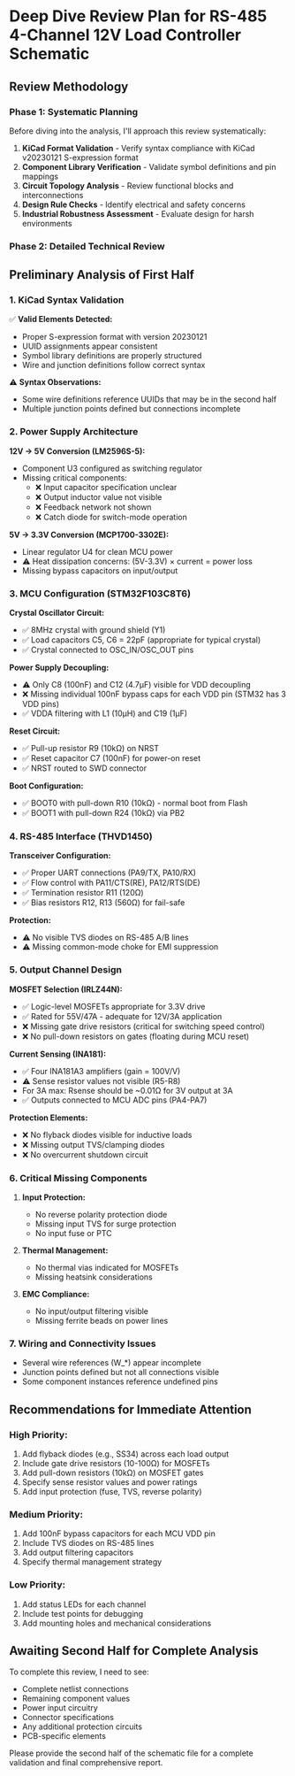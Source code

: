 # Deep Dive Review Plan for RS-485 4-Channel 12V Load Controller Schematic

## Review Methodology

### Phase 1: Systematic Planning
Before diving into the analysis, I'll approach this review systematically:

1. **KiCad Format Validation** - Verify syntax compliance with KiCad v20230121 S-expression format
2. **Component Library Verification** - Validate symbol definitions and pin mappings
3. **Circuit Topology Analysis** - Review functional blocks and interconnections
4. **Design Rule Checks** - Identify electrical and safety concerns
5. **Industrial Robustness Assessment** - Evaluate design for harsh environments

### Phase 2: Detailed Technical Review

## Preliminary Analysis of First Half

### 1. **KiCad Syntax Validation**
✅ **Valid Elements Detected:**
- Proper S-expression format with version 20230121
- UUID assignments appear consistent
- Symbol library definitions are properly structured
- Wire and junction definitions follow correct syntax

⚠️ **Syntax Observations:**
- Some wire definitions reference UUIDs that may be in the second half
- Multiple junction points defined but connections incomplete

### 2. **Power Supply Architecture**

**12V → 5V Conversion (LM2596S-5):**
- Component U3 configured as switching regulator
- Missing critical components:
  - ❌ Input capacitor specification unclear
  - ❌ Output inductor value not visible
  - ❌ Feedback network not shown
  - ❌ Catch diode for switch-mode operation

**5V → 3.3V Conversion (MCP1700-3302E):**
- Linear regulator U4 for clean MCU power
- ⚠️ Heat dissipation concerns: (5V-3.3V) × current = power loss
- Missing bypass capacitors on input/output

### 3. **MCU Configuration (STM32F103C8T6)**

**Crystal Oscillator Circuit:**
- ✅ 8MHz crystal with ground shield (Y1)
- ✅ Load capacitors C5, C6 = 22pF (appropriate for typical crystal)
- ✅ Crystal connected to OSC_IN/OSC_OUT pins

**Power Supply Decoupling:**
- ⚠️ Only C8 (100nF) and C12 (4.7µF) visible for VDD decoupling
- ❌ Missing individual 100nF bypass caps for each VDD pin (STM32 has 3 VDD pins)
- ✅ VDDA filtering with L1 (10µH) and C19 (1µF)

**Reset Circuit:**
- ✅ Pull-up resistor R9 (10kΩ) on NRST
- ✅ Reset capacitor C7 (100nF) for power-on reset
- ✅ NRST routed to SWD connector

**Boot Configuration:**
- ✅ BOOT0 with pull-down R10 (10kΩ) - normal boot from Flash
- ✅ BOOT1 with pull-down R24 (10kΩ) via PB2

### 4. **RS-485 Interface (THVD1450)**

**Transceiver Configuration:**
- ✅ Proper UART connections (PA9/TX, PA10/RX)
- ✅ Flow control with PA11/CTS(RE), PA12/RTS(DE)
- ✅ Termination resistor R11 (120Ω)
- ✅ Bias resistors R12, R13 (560Ω) for fail-safe

**Protection:**
- ⚠️ No visible TVS diodes on RS-485 A/B lines
- ⚠️ Missing common-mode choke for EMI suppression

### 5. **Output Channel Design**

**MOSFET Selection (IRLZ44N):**
- ✅ Logic-level MOSFETs appropriate for 3.3V drive
- ✅ Rated for 55V/47A - adequate for 12V/3A application
- ❌ Missing gate drive resistors (critical for switching speed control)
- ❌ No pull-down resistors on gates (floating during MCU reset)

**Current Sensing (INA181):**
- ✅ Four INA181A3 amplifiers (gain = 100V/V)
- ⚠️ Sense resistor values not visible (R5-R8)
- For 3A max: Rsense should be ~0.01Ω for 3V output at 3A
- ✅ Outputs connected to MCU ADC pins (PA4-PA7)

**Protection Elements:**
- ❌ No flyback diodes visible for inductive loads
- ❌ Missing output TVS/clamping diodes
- ❌ No overcurrent shutdown circuit

### 6. **Critical Missing Components**

1. **Input Protection:**
   - No reverse polarity protection diode
   - Missing input TVS for surge protection
   - No input fuse or PTC

2. **Thermal Management:**
   - No thermal vias indicated for MOSFETs
   - Missing heatsink considerations

3. **EMC Compliance:**
   - No input/output filtering visible
   - Missing ferrite beads on power lines

### 7. **Wiring and Connectivity Issues**

- Several wire references (W_*) appear incomplete
- Junction points defined but not all connections visible
- Some component instances reference undefined pins

## Recommendations for Immediate Attention

### High Priority:
1. Add flyback diodes (e.g., SS34) across each load output
2. Include gate drive resistors (10-100Ω) for MOSFETs
3. Add pull-down resistors (10kΩ) on MOSFET gates
4. Specify sense resistor values and power ratings
5. Add input protection (fuse, TVS, reverse polarity)

### Medium Priority:
1. Add 100nF bypass capacitors for each MCU VDD pin
2. Include TVS diodes on RS-485 lines
3. Add output filtering capacitors
4. Specify thermal management strategy

### Low Priority:
1. Add status LEDs for each channel
2. Include test points for debugging
3. Add mounting holes and mechanical considerations

## Awaiting Second Half for Complete Analysis

To complete this review, I need to see:
- Complete netlist connections
- Remaining component values
- Power input circuitry
- Connector specifications
- Any additional protection circuits
- PCB-specific elements

Please provide the second half of the schematic file for a complete validation and final comprehensive report.
